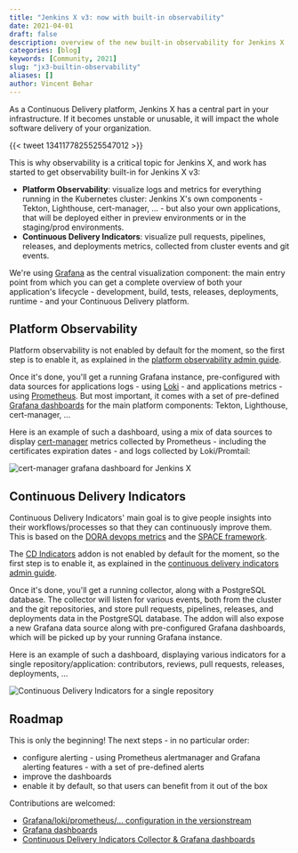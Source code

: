 ```yaml
---
title: "Jenkins X v3: now with built-in observability"
date: 2021-04-01
draft: false
description: overview of the new built-in observability for Jenkins X
categories: [blog]
keywords: [Community, 2021]
slug: "jx3-builtin-observability"
aliases: []
author: Vincent Behar
---
```


As a Continuous Delivery platform, Jenkins X has a central part in your infrastructure. If it becomes unstable or unusable, it will impact the whole software delivery of your organization.

{{< tweet 1341177825525547012 >}}

This is why observability is a critical topic for Jenkins X, and work has started to get observability built-in for Jenkins X v3:

- **Platform Observability**: visualize logs and metrics for everything running in the Kubernetes cluster: Jenkins X's own components - Tekton, Lighthouse, cert-manager, ... - but also your own applications, that will be deployed either in preview environments or in the staging/prod environments.
- **Continuous Delivery Indicators**: visualize pull requests, pipelines, releases, and deployments metrics, collected from cluster events and git events.

We're using [Grafana](https://grafana.com/) as the central visualization component: the main entry point from which you can get a complete overview of both your application's lifecycle - development, build, tests, releases, deployments, runtime - and your Continuous Delivery platform.

## Platform Observability

Platform observability is not enabled by default for the moment, so the first step is to enable it, as explained in the [platform observability admin guide](/v3/admin/guides/observability/platform-observability/).

Once it's done, you'll get a running Grafana instance, pre-configured with data sources for applications logs - using [Loki](https://grafana.com/oss/loki/) - and applications metrics - using [Prometheus](https://prometheus.io/). But most important, it comes with a set of pre-defined [Grafana dashboards](https://github.com/jenkins-x-charts/grafana-dashboard) for the main platform components: Tekton, Lighthouse, cert-manager, ...

Here is an example of such a dashboard, using a mix of data sources to display [cert-manager](https://cert-manager.io/) metrics collected by Prometheus - including the certificates expiration dates - and logs collected by Loki/Promtail:

![cert-manager grafana dashboard for Jenkins X](/images/v3/observability_platform_cert-manager.png)

## Continuous Delivery Indicators

Continuous Delivery Indicators' main goal is to give people insights into their workflows/processes so that they can continuously improve them. This is based on the [DORA devops metrics](https://www.devops-research.com/research.html) and the [SPACE framework](https://queue.acm.org/detail.cfm?id=3454124k).

The [CD Indicators](https://github.com/jenkins-x/cd-indicators) addon is not enabled by default for the moment, so the first step is to enable it, as explained in the [continuous delivery indicators admin guide](/v3/admin/guides/observability/cd-indicators/).

Once it's done, you'll get a running collector, along with a PostgreSQL database. The collector will listen for various events, both from the cluster and the git repositories, and store pull requests, pipelines, releases, and deployments data in the PostgreSQL database. The addon will also expose a new Grafana data source along with pre-configured Grafana dashboards, which will be picked up by your running Grafana instance.

Here is an example of such a dashboard, displaying various indicators for a single repository/application: contributors, reviews, pull requests, releases, deployments, ...

![Continuous Delivery Indicators for a single repository](/images/v3/observability_cd_indicators_repository.png)

## Roadmap

This is only the beginning! The next steps - in no particular order:

- configure alerting - using Prometheus alertmanager and Grafana alerting features - with a set of pre-defined alerts
- improve the dashboards
- enable it by default, so that users can benefit from it out of the box

Contributions are welcomed:

- [Grafana/loki/prometheus/... configuration in the versionstream](https://github.com/jenkins-x/jx3-versions)
- [Grafana dashboards](https://github.com/jenkins-x-charts/grafana-dashboard)
- [Continuous Delivery Indicators Collector & Grafana dashboards](https://github.com/jenkins-x/cd-indicators)
